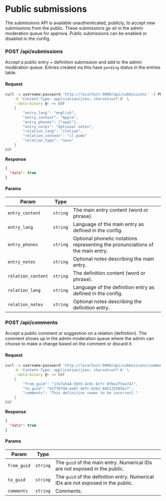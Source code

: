 # Public submissions

The submissions API is available unauthenticated, publicly, to accept new submissions from the public. These submissions go sit in the admin moderation queue for approva. Public submissions can be enabled or disabled in the config. 

### POST /api/submissions
Accept a public entry + definition submission and add to the admin moderation queue. Entries created via this have `pending` status in the entries table.


#### Request

```bash
curl -u username:password 'http://localhost:9000/api/submissions' -X POST \
    -H 'Content-Type: application/json; charset=utf-8' \
    --data-binary @- << EOF
    {
        "entry_lang": "english",
        "entry_content": "Apple",
        "entry_phones": ["aapl"],
        "entry_notes": "Optional notes",
        "relation_lang": "italian",
        "relation_content": "il pomo"
        "relation_type": "noun"
    }
EOF

```

**Response**
```json
{
  "data": true
}
```

#### Params
| Param     | Type   |                                                                                                                                     |
|-----------|------------|------------------------------------------------------------------------------------------|
| `entry_content`      | `string`   | The main entry content (word or phrase). |
| `entry_lang`      | `string`   | Language of the main entry as defined in the config. |
| `entry_phones`      | `string`   | Optional phonetic notations representing the pronunciations of the main entry. |
| `entry_notes`      | `string`   | Optional notes describing the main entry. |
| `relation_content`      | `string`   | The definition content (word or phrase). |
| `relation_lang`      | `string`   | Language of the definition entry as defined in the config. |
| `relation_notes`      | `string`   | Optional notes describing the definition entry. |




### POST /api/comments
Accept a public comment or suggestion on a relation (definition).
The comment shows up in the admin moderation queue where the admin can choose to make a change based
on the comment or discard it.


#### Request

```bash
curl -u username:password 'http://localhost:9000/api/submissions/comments' -X POST \
    -H 'Content-Type: application/json; charset=utf-8' \
    --data-binary @- << EOF
    {
        "from_guid": "17e7a544-5b55-4c6c-8cfc-8fbe2f5ea747",
        "to_guid": "61f76f4d-ee87-4efc-b2b2-845125585bcf",
        "comments": "This definition seems to be incorrect."
    }
EOF

```

**Response**
```json
{
  "data": true
}
```

#### Params
| Param     | Type   |                                                                                                                                     |
|-----------|------------|------------------------------------------------------------------------------------------|
| `from_guid`      | `string`   | The `guid` of the main entry. Numerical IDs are not exposed in the public. |
| `to_guid`      | `string`   | The `guid` of the definition entry. Numerical IDs are not exposed in the public. |
| `comments`      | `string`   | Comments. |
